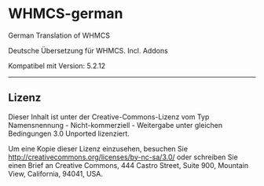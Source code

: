 WHMCS-german
============

German Translation of WHMCS

Deutsche Übersetzung für WHMCS.
Incl. Addons

Kompatibel mit Version: 5.2.12


-------------------------------------------------------------------------------------------------------------
Lizenz
-------------------------------------------------------------------------------------------------------------

Dieser Inhalt ist unter der Creative-Commons-Lizenz vom Typ 
Namensnennung - Nicht-kommerziell - Weitergabe unter gleichen Bedingungen 
3.0 Unported lizenziert. 

Um eine Kopie dieser Lizenz einzusehen, besuchen Sie http://creativecommons.org/licenses/by-nc-sa/3.0/ 
oder schreiben Sie einen Brief an 
Creative Commons, 444 Castro Street, Suite 900, Mountain View, California, 94041, USA.
